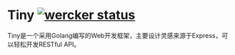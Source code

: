 # Tiny [![wercker status](https://app.wercker.com/status/6df44e4c942054978d3ee6998a31c8ed/m "wercker status")](https://app.wercker.com/project/bykey/6df44e4c942054978d3ee6998a31c8ed)

Tiny是一个采用Golang编写的Web开发框架，主要设计灵感来源于Express，可以轻松开发RESTful API。

